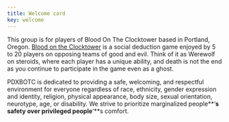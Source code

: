 ```yaml
---
title: Welcome card
key: welcome
---
```

This group is for players of Blood On The Clocktower based in Portland, Oregon. [Blood on the Clocktower](https://bloodontheclocktower.com/) is a social deduction game enjoyed by 5 to 20 players on opposing teams of good and evil. Think of it as Werewolf on steroids, where each player has a unique ability, and death is not the end as you continue to participate in the game even as a ghost.

PDXBOTC is dedicated to providing a safe, welcoming, and respectful environment for everyone regardless of race, ethnicity, gender expression and identity, religion, physical appearance, body size, sexual orientation, neurotype, age, or disability. We strive to prioritize marginalized people**‘**s safety over privileged people**‘**s comfort.